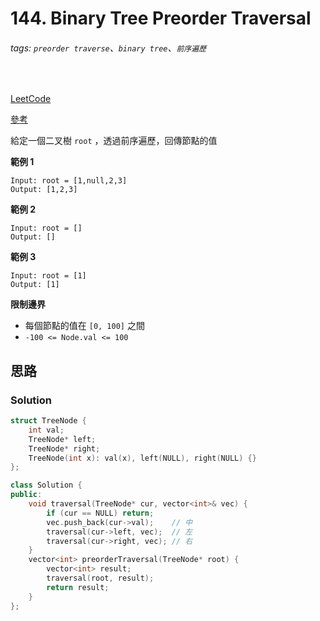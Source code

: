 # 144. Binary Tree Preorder Traversal

###### tags: `preorder traverse`、`binary tree`、`前序遍歷`
<br>

[LeetCode](https://leetcode.com/problems/binary-tree-preorder-traversal/)

[參考](https://github.com/youngyangyang04/leetcode-master/blob/master/problems/%E4%BA%8C%E5%8F%89%E6%A0%91%E7%9A%84%E8%BF%AD%E4%BB%A3%E9%81%8D%E5%8E%86.md)

給定一個二叉樹 `root` ，透過前序遍歷，回傳節點的值

**範例 1**

```
Input: root = [1,null,2,3]
Output: [1,2,3]
```

**範例 2**

```
Input: root = []
Output: []
```

**範例 3**

```
Input: root = [1]
Output: [1]
```

**限制邊界**
- 每個節點的值在 `[0, 100]` 之間
- `-100 <= Node.val <= 100`

## 思路

### Solution

```CPP
struct TreeNode {
    int val;
    TreeNode* left;
    TreeNode* right;
    TreeNode(int x): val(x), left(NULL), right(NULL) {}
};

class Solution {
public:
    void traversal(TreeNode* cur, vector<int>& vec) {
        if (cur == NULL) return;
        vec.push_back(cur->val);    // 中
        traversal(cur->left, vec);  // 左
        traversal(cur->right, vec); // 右
    }
    vector<int> preorderTraversal(TreeNode* root) {
        vector<int> result;
        traversal(root, result);
        return result;
    }
};
```
